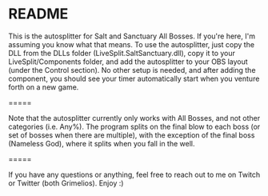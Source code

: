 # README #

This is the autosplitter for Salt and Sanctuary All Bosses. If you're here, I'm assuming you know what that means. To use the autosplitter, just copy the DLL from the DLLs folder (LiveSplit.SaltSanctuary.dll), copy it to your LiveSplit/Components folder, and add the autosplitter to your OBS layout (under the Control section). No other setup is needed, and after adding the component, you should see your timer automatically start when you venture forth on a new game.

=====

Note that the autosplitter currently only works with All Bosses, and not other categories (i.e. Any%). The program splits on the final blow to each boss (or set of bosses when there are multiple), with the exception of the final boss (Nameless God), where it splits when you fall in the well.

=====

If you have any questions or anything, feel free to reach out to me on Twitch or Twitter (both Grimelios). Enjoy :)